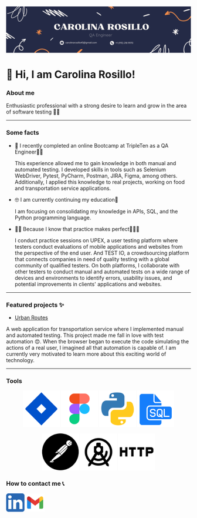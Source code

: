 ![My Image](https://github.com/CarolinaRosillo/CarolinaRosillo/blob/main/Carolina%20rosillo.png?raw=true)

# 👋 Hi, I am Carolina Rosillo!

### About me
Enthusiastic professional with a strong desire to learn and grow in the area of software testing 🤩🚀

---
### Some facts

- 🔭 I recently completed an online Bootcamp at TripleTen as a QA Engineer💪🏽

  This experience allowed me to gain knowledge in both manual and automated testing. I developed skills in tools such as Selenium WebDriver, Pytest, PyCharm, Postman,          JIRA, Figma, among others. Additionally, I applied this knowledge to real projects, working on food and transportation service applications.
  
- 🤓 I am currently continuing my education🧠

  I am focusing on consolidating my knowledge in APIs, SQL, and the Python programming language.
  
  
- 👨‍💻 Because I know that practice makes perfect👩🏽‍🏫 

  I conduct practice sessions on UPEX, a user testing platform where testers conduct evaluations of mobile applications and websites from the perspective of the end user.      And TEST IO, a crowdsourcing platform that connects companies in need of quality testing with a global community of qualified testers. On both platforms, I collaborate       with other testers to conduct manual and automated tests on a wide range of devices and environments to identify errors, usability issues, and potential improvements in      clients' applications and websites.

---

### Featured projects ✨
- [Urban Routes](https://github.com/carolinarosillo/urban-routes)

A web application for transportation service where I implemented manual and automated testing. This project made me fall in love with test automation 😍. When the browser began to execute the code simulating the actions of a real user, I imagined all that automation is capable of. I am currently very motivated to learn more about this exciting world of technology.

---
### Tools

<p align="center">
  <img src="https://github.com/CarolinaRosillo/CarolinaRosillo/blob/main/images/4373216_jira_logo_logos_icon.png?raw=true" alt="JIRA" width="100" />
 <img src="https://github.com/CarolinaRosillo/CarolinaRosillo/blob/main/images/7564187_figma_logo_brand_icon.png?raw=true" alt="Figma" width="100" />
<img src="https://github.com/CarolinaRosillo/CarolinaRosillo/blob/main/images/4375050_logo_python_icon.png?raw=true" alt="Python" width="100" />
<img src="https://github.com/CarolinaRosillo/CarolinaRosillo/blob/main/images/315887_document_sql_file_icon.png?raw=true" alt="SQL" width="100" />
</p>

<p align="center">
<img src="https://github.com/CarolinaRosillo/CarolinaRosillo/blob/main/images/4691397_postman_icon.png?raw=true" alt="Postman" width="100" /> 
 <img src="https://github.com/CarolinaRosillo/CarolinaRosillo/blob/main/images/7417376_android%20studio_google_android_logo_icon.png?raw=true" alt="Android Studio" width="100" />  
<img src="https://github.com/CarolinaRosillo/CarolinaRosillo/blob/main/images/3669167_http_ic_icon.png?raw=true" alt="HTTP" width="100" />
</p>
  
### How to contact me 📞

[<img src="https://github.com/CarolinaRosillo/CarolinaRosillo/blob/main/images/5296501_linkedin_network_linkedin%20logo_icon.png?raw=true" width="50">](https://www.linkedin.com/in/carolinarosillog)
[<img src="https://github.com/CarolinaRosillo/CarolinaRosillo/blob/main/images/7089163_gmail_google_icon.png?raw=true" width="50">](mailto:carolinarosillo43@gmail.com)


